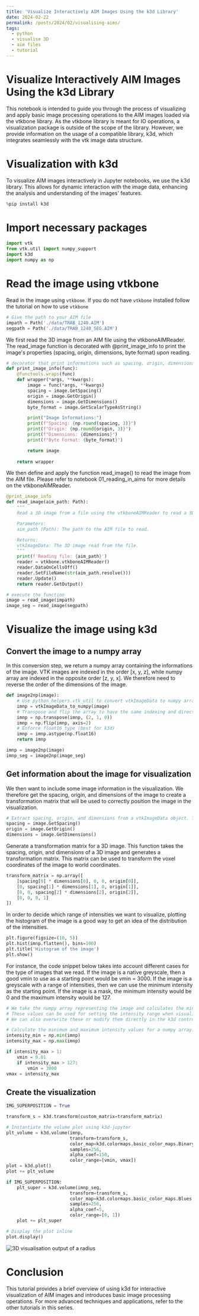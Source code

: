 ```yaml
---
title: 'Visualize Interactively AIM Images Using the k3d Library'
date: 2024-02-22
permalink: /posts/2024/02/visualising-aims/
tags:
  - python 
  - visualise 3D
  - aim files
  - tutorial
---
```


# Visualize Interactively AIM Images Using the k3d Library
This notebook is intended to guide you through the process of visualizing and apply basic image processing operations to the AIM images loaded via the vtkbone library.
As the vtkbone library is meant for IO operations, a visualization package is outside of the scope of the library. However, we provide information on the usage of a compatible library, k3d, which integrates seamlessly with the vtk image data structure.


# Visualization with k3d
To visualize AIM images interactively in Jupyter notebooks, we use the k3d library. This allows for dynamic interaction with the image data, enhancing the analysis and understanding of the images' features.

```python
%pip install k3d
```

# Import necessary packages
```python
import vtk
from vtk.util import numpy_support
import k3d
import numpy as np
```

# Read the image using vtkbone
Read in the image using `vtkbone`. If you do not have `vtkbone` installed follow the tutorial on how to use `vtkbone`

```python
# Give the path to your AIM file
impath = Path('./data/TRAB_1240.AIM')
segpath = Path('./data/TRAB_1240_SEG.AIM')
```

We first read the 3D image from an AIM file using the vtkboneAIMReader. The read_image function is decorated with @print_image_info to print the image's properties (spacing, origin, dimensions, byte format) upon reading.

```python
# decorator that print informations such as spacing, origin, dimensions, byte format
def print_image_info(func):
    @functools.wraps(func)
    def wrapper(*args, **kwargs):
        image = func(*args, **kwargs)
        spacing = image.GetSpacing()
        origin = image.GetOrigin()
        dimensions = image.GetDimensions()
        byte_format = image.GetScalarTypeAsString()

        print("Image Informations:")
        print(f"Spacing: {np.round(spacing, 3)}")
        print(f"Origin: {np.round(origin, 3)}")
        print(f"Dimensions: {dimensions}")
        print(f"Byte Format: {byte_format}")

        return image
    
    return wrapper
```
We then define and apply the function read_image() to read the image from the AIM file. Please refer to notebook 01_reading_in_aims for more details on the vtkboneAIMReader.

```python
@print_image_info
def read_image(aim_path: Path):
    """
    Read a 3D image from a file using the vtkboneAIMReader to read a 3D image from a file in the AIM format. 

    Parameters:
    aim_path (Path): The path to the AIM file to read.

    Returns:
    vtkImageData: The 3D image read from the file.
    """
    print(f'Reading file: {aim_path}')
    reader = vtkbone.vtkboneAIMReader()
    reader.DataOnCellsOff()
    reader.SetFileName(str(aim_path.resolve()))
    reader.Update()
    return reader.GetOutput()

# execute the function
image = read_image(impath)
image_seg = read_image(segpath)
```
# Visualize the image using k3d

## Convert the image to a numpy array
In this conversion step, we return a numpy array containing the informations of the image. VTK images are indexed in the order [x, y, z], while numpy array are indexed in the opposite order [z, y, x]. We therefore need to reverse the order of the dimensions of the image.
```python
def image2np(image):
    # Use python_helpers.vtk_util to convert vtkImageData to numpy array
    imnp = vtkImageData_to_numpy(image)
    # Transpose and flip the array to have the same indexing and direction as the original AIM image
    imnp = np.transpose(imnp, (2, 1, 0))
    imnp = np.flip(imnp, axis=2)
    # Enforce float16 type (best for k3d)
    imnp = imnp.astype(np.float16)
    return imnp

imnp = image2np(image)
imnp_seg = image2np(image_seg)
```
## Get information about the image for visualization
We then want to include some image information in the visualization. We therefore get the spacing, origin, and dimensions of the image to create a transformation matrix that will be used to correctly position the image in the visualization.

```python
# Extract spacing, origin, and dimensions from a vtkImageData object. These are important properties that describe the resolution, position, and physical size of the image.
spacing = image.GetSpacing()
origin = image.GetOrigin()
dimensions = image.GetDimensions()
```

Generate a transformation matrix for a 3D image. This function takes the spacing, origin, and dimensions of a 3D image and generates a transformation matrix. This matrix can be used to transform the voxel coordinates of the image to world coordinates.

```python
transform_matrix = np.array([
    [spacing[0] * dimensions[0], 0, 0, origin[0]],
    [0, spacing[1] * dimensions[1], 0, origin[1]],
    [0, 0, spacing[2] * dimensions[2], origin[2]],
    [0, 0, 0, 1]
])
```
In order to decide which range of intensities we want to visualize, plotting the histogram of the image is a good way to get an idea of the distribution of the intensities.

```python
plt.figure(figsize=(10, 5))
plt.hist(imnp.flatten(), bins=100)
plt.title('Histogram of the image')
plt.show()
```

For instance, the code snippet below takes into account different cases for the type of images that we read. If the image is a native greyscale, then a good vmin to use as a starting point would be vmin = 3000. If the image is a greyscale with a range of intensities, then we can use the minimum intensity as the starting point. If the image is a mask, the minimum intensity would be 0 and the maximum intensity would be 127.

```python
# We take the numpy array representing the image and calculates the minimum and maximum intensity values for that image.
# These values can be used for setting the intensity range when visualizing the image.
# We can also overwrite these or modify them directly in the k3d controls later on.

# Calculate the minimum and maximum intensity values for a numpy array.
intensity_min = np.min(imnp)
intensity_max = np.max(imnp)

if intensity_max > 1:
    vmin = 0.01
    if intensity_max > 127:
        vmin = 3000
vmax = intensity_max
```

##  Create the visualization

```python
IMG_SUPERPOSITION = True

transform_s = k3d.transform(custom_matrix=transform_matrix)

# Instantiate the volume plot using k3d-jupyter
plt_volume = k3d.volume(imnp,
                        transform=transform_s,
                        color_map=k3d.colormaps.basic_color_maps.Binary,
                        samples=256,
                        alpha_coef=150,
                        color_range=[vmin, vmax])
plot = k3d.plot()
plot += plt_volume

if IMG_SUPERPOSITION:
    plt_super = k3d.volume(imnp_seg,
                        transform=transform_s,
                        color_map=k3d.colormaps.basic_color_maps.Blues,
                        samples=256,
                        alpha_coef=5,
                        color_range=[0, 1])
    plot += plt_super

# Display the plot inline
plot.display()
```

![3D visualisation output of a radius](/images/sample_3D_bone_and_mask.png)



# Conclusion
This tutorial provides a brief overview of using k3d for interactive visualization of AIM images and introduces basic image processing operations. For more advanced techniques and applications, refer to the other tutorials in this series.

